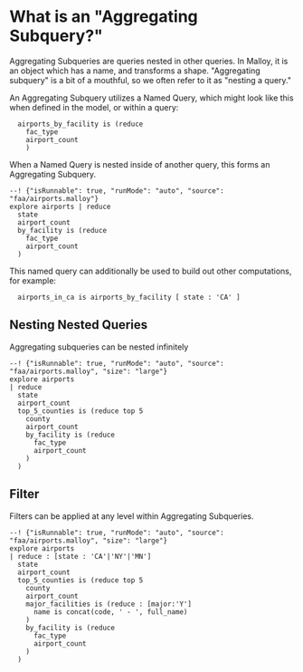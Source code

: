 # What is an "Aggregating Subquery?"

Aggregating Subqueries are queries nested in other queries. In Malloy, it is an object which has a name, and transforms a shape. "Aggregating subquery" is a bit of a mouthful, so we often refer to it as "nesting a query."

An Aggregating Subquery utilizes a Named Query, which might look like this when defined in the model, or within a query:

```malloy
  airports_by_facility is (reduce
    fac_type
    airport_count
    )
```

When a Named Query is nested inside of another query, this forms an Aggregating Subquery.

```malloy
--! {"isRunnable": true, "runMode": "auto", "source": "faa/airports.malloy"}
explore airports | reduce
  state
  airport_count
  by_facility is (reduce
    fac_type
    airport_count
  )
```

This named query can additionally be used to build out other computations, for example:

```malloy
  airports_in_ca is airports_by_facility [ state : 'CA' ]
```

## Nesting Nested Queries
Aggregating subqueries can be nested infinitely

```malloy
--! {"isRunnable": true, "runMode": "auto", "source": "faa/airports.malloy", "size": "large"}
explore airports
| reduce
  state
  airport_count
  top_5_counties is (reduce top 5
    county
    airport_count
    by_facility is (reduce
      fac_type
      airport_count
    )
  )
```

## Filter
Filters can be applied at any level within Aggregating Subqueries.

```malloy
--! {"isRunnable": true, "runMode": "auto", "source": "faa/airports.malloy", "size": "large"}
explore airports
| reduce : [state : 'CA'|'NY'|'MN']
  state
  airport_count
  top_5_counties is (reduce top 5
    county
    airport_count
    major_facilities is (reduce : [major:'Y']
      name is concat(code, ' - ', full_name)
    )
    by_facility is (reduce
      fac_type
      airport_count
    )
  )
```